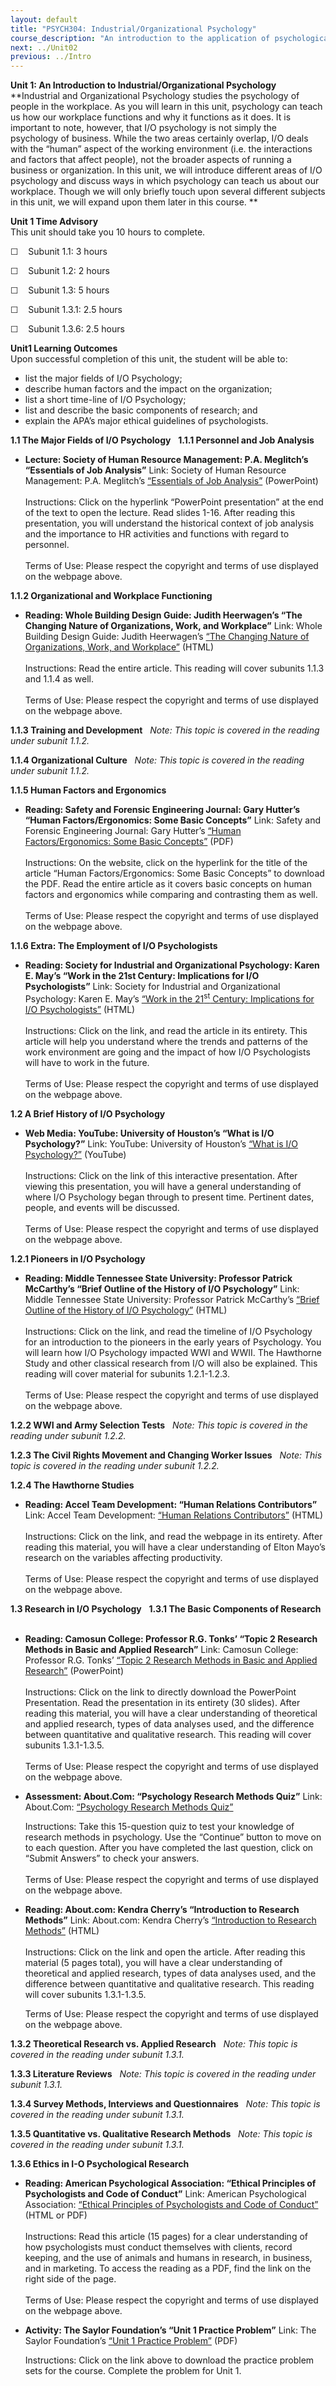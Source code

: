 ```yaml
---
layout: default
title: "PSYCH304: Industrial/Organizational Psychology"
course_description: "An introduction to the application of psychological research and theory to human interaction (both with other humans and with human factors, or machines and computers) in the workplace."
next: ../Unit02
previous: ../Intro
---
```

**Unit 1: An Introduction to Industrial/Organizational Psychology**
<span id="1"></span> 
**Industrial and Organizational Psychology studies the psychology of
people in the workplace. As you will learn in this unit, psychology can
teach us how our workplace functions and why it functions as it does. It
is important to note, however, that I/O psychology is not simply the
psychology of business. While the two areas certainly overlap, I/O deals
with the “human” aspect of the working environment (i.e. the
interactions and factors that affect people), not the broader aspects of
running a business or organization. In this unit, we will introduce
different areas of I/O psychology and discuss ways in which psychology
can teach us about our workplace. Though we will only briefly touch upon
several different subjects in this unit, we will expand upon them later
in this course. **

**Unit 1 Time Advisory**  
This unit should take you 10 hours to complete.

☐    Subunit 1.1: 3 hours

☐    Subunit 1.2: 2 hours

☐    Subunit 1.3: 5 hours

☐    Subunit 1.3.1: 2.5 hours  
  
 ☐    Subunit 1.3.6: 2.5 hours

**Unit1 Learning Outcomes**  
Upon successful completion of this unit, the student will be able to:

-   list the major fields of I/O Psychology;
-   describe human factors and the impact on the organization;
-   list a short time-line of I/O Psychology;
-   list and describe the basic components of research; and
-   explain the APA’s major ethical guidelines of psychologists.

**1.1 The Major Fields of I/O Psychology** <span id="1.1"></span> 
**1.1.1 Personnel and Job Analysis** <span id="1.1.1"></span> 
-   **Lecture: Society of Human Resource Management: P.A. Meglitch’s
    “Essentials of Job Analysis”**
    Link: Society of Human Resource Management: P.A. Meglitch’s
    [“Essentials of Job
    Analysis”](http://www.shrm.org/Education/hreducation/Pages/JobAnalysis.aspx) (PowerPoint)  
        
     Instructions: Click on the hyperlink “PowerPoint presentation” at
    the end of the text to open the lecture. Read slides 1-16. After
    reading this presentation, you will understand the historical
    context of job analysis and the importance to HR activities and
    functions with regard to personnel.  
        
     Terms of Use: Please respect the copyright and terms of use
    displayed on the webpage above. 

**1.1.2 Organizational and Workplace Functioning** <span
id="1.1.2"></span> 
-   **Reading: Whole Building Design Guide: Judith Heerwagen’s “The
    Changing Nature of Organizations, Work, and Workplace”**
    Link: Whole Building Design Guide: Judith Heerwagen’s [“The Changing
    Nature of Organizations, Work, and
    Workplace](http://www.wbdg.org/resources/chngorgwork.php)[”](http://www.wbdg.org/resources/chngorgwork.php)
    (HTML)  
        
     Instructions: Read the entire article. This reading will cover
    subunits 1.1.3 and 1.1.4 as well.  
        
     Terms of Use: Please respect the copyright and terms of use
    displayed on the webpage above.

**1.1.3 Training and Development** <span id="1.1.3"></span> 
*Note: This topic is covered in the reading under subunit 1.1.2.*

**1.1.4 Organizational Culture** <span id="1.1.4"></span> 
*Note: This topic is covered in the reading under subunit 1.1.2.*

**1.1.5 Human Factors and Ergonomics** <span id="1.1.5"></span> 
-   **Reading: Safety and Forensic Engineering Journal: Gary Hutter’s
    “Human Factors/Ergonomics: Some Basic Concepts”**
    Link: Safety and Forensic Engineering Journal: Gary Hutter’s [“Human
    Factors/Ergonomics: Some Basic
    Concepts](http://www.meridianeng.com/safejournal.html)[”](http://www.meridianeng.com/safejournal.html)
    (PDF)  
        
     Instructions: On the website, click on the hyperlink for the title
    of the article “Human Factors/Ergonomics: Some Basic Concepts” to
    download the PDF. Read the entire article as it covers basic
    concepts on human factors and ergonomics while comparing and
    contrasting them as well.   
        
     Terms of Use: Please respect the copyright and terms of use
    displayed on the webpage above. 

**1.1.6 Extra: The Employment of I/O Psychologists** <span
id="1.1.6"></span> 
-   **Reading: Society for Industrial and Organizational Psychology:
    Karen E. May’s “Work in the 21st Century: Implications for I/O
    Psychologists”**
    Link: Society for Industrial and Organizational Psychology: Karen E.
    May’s [“Work in the 21<sup>st</sup> Century: Implications for I/O
    Psychologists”](http://www.siop.org/tip/backissues/tipoct95/may.aspx)
    (HTML)  
        
     Instructions: Click on the link, and read the article in its
    entirety. This article will help you understand where the trends and
    patterns of the work environment are going and the impact of how I/O
    Psychologists will have to work in the future.  
        
     Terms of Use: Please respect the copyright and terms of use
    displayed on the webpage above. 

**1.2 A Brief History of I/O Psychology** <span id="1.2"></span> 
-   **Web Media: YouTube: University of Houston’s “What is I/O
    Psychology?”**
    Link: YouTube: University of Houston’s [“What is I/O
    Psychology?”](http://www.youtube.com/watch?v=IGrQd4wTK9A&list=PLED1F29DB94124206&index=1&feature=plpp_video)
    (YouTube)  
        
     Instructions: Click on the link of this interactive presentation.
    After viewing this presentation, you will have a general
    understanding of where I/O Psychology began through to present time.
    Pertinent dates, people, and events will be discussed.  
        
     Terms of Use: Please respect the copyright and terms of use
    displayed on the webpage above. 

**1.2.1 Pioneers in I/O Psychology** <span id="1.2.1"></span> 
-   **Reading: Middle Tennessee State University: Professor Patrick
    McCarthy’s “Brief Outline of the History of I/O Psychology”**
    Link: Middle Tennessee State University: Professor Patrick
    McCarthy’s [“Brief Outline of the History of I/O
    Psychology”](http://capone.mtsu.edu/pmccarth/io_hist.htm) (HTML)  
        
     Instructions: Click on the link, and read the timeline of I/O
    Psychology for an introduction to the pioneers in the early years of
    Psychology. You will learn how I/O Psychology impacted WWI and WWII.
    The Hawthorne Study and other classical research from I/O will also
    be explained. This reading will cover material for subunits
    1.2.1-1.2.3.  
        
     Terms of Use: Please respect the copyright and terms of use
    displayed on the webpage above. 

**1.2.2 WWI and Army Selection Tests** <span id="1.2.2"></span> 
*Note: This topic is covered in the reading under subunit 1.2.2.*

**1.2.3 The Civil Rights Movement and Changing Worker Issues** <span
id="1.2.3"></span> 
*Note: This topic is covered in the reading under subunit 1.2.2.*

**1.2.4 The Hawthorne Studies** <span id="1.2.4"></span> 
-   **Reading: Accel Team Development: “Human Relations Contributors”**
    Link: Accel Team Development: [“Human Relations
    Contributors”](http://www.accel-team.com/motivation/hawthorne_02.html)
    (HTML)  
        
     Instructions: Click on the link, and read the webpage in its
    entirety. After reading this material, you will have a clear
    understanding of Elton Mayo’s research on the variables affecting
    productivity.   
        
     Terms of Use: Please respect the copyright and terms of use
    displayed on the webpage above. 

**1.3 Research in I/O Psychology** <span id="1.3"></span> 
**1.3.1 The Basic Components of Research** <span id="1.3.1"></span> 
-   **Reading: Camosun College: Professor R.G. Tonks’ “Topic 2 Research
    Methods in Basic and Applied Research”**
    Link: Camosun College: Professor R.G. Tonks’ [“Topic 2 Research
    Methods in Basic and Applied
    Research”](http://ms.cc.sunysb.edu/~mlebo/Lecture%202.ppt)
    (PowerPoint)  
        
     Instructions: Click on the link to directly download the PowerPoint
    Presentation. Read the presentation in its entirety (30 slides).
    After reading this material, you will have a clear understanding of
    theoretical and applied research, types of data analyses used, and
    the difference between quantitative and qualitative research. This
    reading will cover subunits 1.3.1-1.3.5.  
        
     Terms of Use: Please respect the copyright and terms of use
    displayed on the webpage above. 

-   **Assessment: About.Com: “Psychology Research Methods Quiz”**
    Link: About.Com: [“Psychology Research Methods
    Quiz](http://psychology.about.com/library/quiz/bl_researchmethods_quiz.htm)[”](http://psychology.about.com/library/quiz/bl_researchmethods_quiz.htm)  
      
     Instructions: Take this 15-question quiz to test your knowledge of
    research methods in psychology. Use the “Continue” button to move on
    to each question. After you have completed the last question, click
    on “Submit Answers” to check your answers.  
        
     Terms of Use: Please respect the copyright and terms of use
    displayed on the webpage above. 

-   **Reading: About.com: Kendra Cherry’s “Introduction to Research
    Methods”**
    Link: About.com: Kendra Cherry’s [“Introduction to Research
    Methods”](http://psychology.about.com/od/researchmethods/ss/expdesintro.htm) (HTML)  
        
     Instructions: Click on the link and open the article. After reading
    this material (5 pages total), you will have a clear understanding
    of theoretical and applied research, types of data analyses used,
    and the difference between quantitative and qualitative research.
    This reading will cover subunits 1.3.1-1.3.5.  
      
     Terms of Use: Please respect the copyright and terms of use
    displayed on the webpage above. 

**1.3.2 Theoretical Research vs. Applied Research** <span
id="1.3.2"></span> 
*Note: This topic is covered in the reading under subunit 1.3.1.*

**1.3.3 Literature Reviews** <span id="1.3.3"></span> 
*Note: This topic is covered in the reading under subunit 1.3.1.*

**1.3.4 Survey Methods, Interviews and Questionnaires** <span
id="1.3.4"></span> 
*Note: This topic is covered in the reading under subunit 1.3.1.*

**1.3.5 Quantitative vs. Qualitative Research Methods** <span
id="1.3.5"></span> 
*Note: This topic is covered in the reading under subunit 1.3.1.*

**1.3.6 Ethics in I-O Psychological Research** <span id="1.3.6"></span> 
-   **Reading: American Psychological Association: “Ethical Principles
    of Psychologists and Code of Conduct”**
    Link: American Psychological Association: [“Ethical Principles of
    Psychologists and Code of
    Conduct”](http://www.apa.org/ethics/code/index.aspx) (HTML or PDF)  
        
     Instructions: Read this article (15 pages) for a clear
    understanding of how psychologists must conduct themselves with
    clients, record keeping, and the use of animals and humans in
    research, in business, and in marketing. To access the reading as a
    PDF, find the link on the right side of the page.   
        
     Terms of Use: Please respect the copyright and terms of use
    displayed on the webpage above. 

-   **Activity: The Saylor Foundation’s “Unit 1 Practice Problem”**
    Link: The Saylor Foundation’s [“Unit 1 Practice
    Problem”](https://resources.saylor.org/wwwresources/archived/site/wp-content/uploads/2011/07/PSYCH304-ProblemSets-Final.pdf) (PDF)  
      
     Instructions: Click on the link above to download the practice
    problem sets for the course. Complete the problem for Unit 1.



